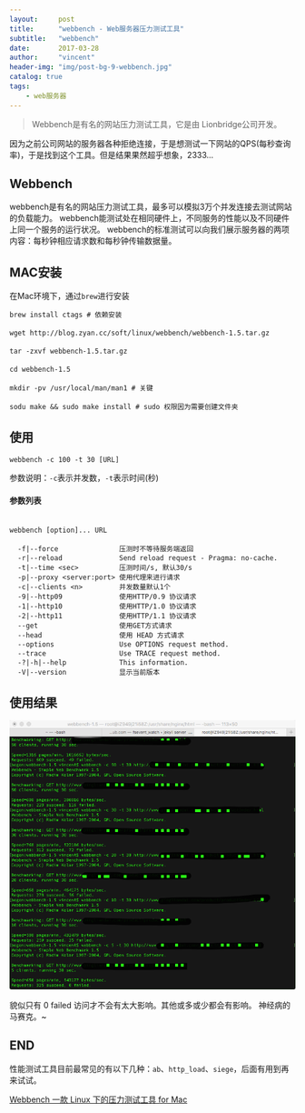 ```yaml
---
layout:     post
title:      "webbench - Web服务器压力测试工具"
subtitle:   "webbench"
date:       2017-03-28
author:     "vincent"
header-img: "img/post-bg-9-webbench.jpg"
catalog: true
tags:
    - web服务器
---
```


> Webbench是有名的网站压力测试工具，它是由 Lionbridge公司开发。

因为之前公司网站的服务器各种拒绝连接，于是想测试一下网站的QPS(每秒查询率)，于是找到这个工具。但是结果果然超乎想象，2333...

## Webbench

webbench是有名的网站压力测试工具，最多可以模拟3万个并发连接去测试网站的负载能力。
webbench能测试处在相同硬件上，不同服务的性能以及不同硬件上同一个服务的运行状况。
webbench的标准测试可以向我们展示服务器的两项内容：每秒钟相应请求数和每秒钟传输数据量。

## MAC安装

在Mac环境下，通过`brew`进行安装

```
brew install ctags # 依赖安装

wget http://blog.zyan.cc/soft/linux/webbench/webbench-1.5.tar.gz

tar -zxvf webbench-1.5.tar.gz

cd webbench-1.5

mkdir -pv /usr/local/man/man1 # 关键

sodu make && sudo make install # sudo 权限因为需要创建文件夹

```

## 使用

```
webbench -c 100 -t 30 [URL]
```

参数说明：`-c`表示并发数，`-t`表示时间(秒)

#### 参数列表

```

webbench [option]... URL

  -f|--force               压测时不等待服务端返回
  -r|--reload              Send reload request - Pragma: no-cache.
  -t|--time <sec>          压测时间/s, 默认30/s
  -p|--proxy <server:port> 使用代理来进行请求
  -c|--clients <n>         并发数量默认1个
  -9|--http09              使用HTTP/0.9 协议请求
  -1|--http10              使用HTTP/1.0 协议请求
  -2|--http11              使用HTTP/1.1 协议请求
  --get                    使用GET方式请求
  --head                   使用 HEAD 方式请求
  --options                Use OPTIONS request method.
  --trace                  Use TRACE request method.
  -?|-h|--help             This information.
  -V|--version             显示当前版本

```

## 使用结果

![](/img/webbench/result.png)

貌似只有 0 failed 访问才不会有太大影响。其他或多或少都会有影响。 神经病的马赛克。~

## END

性能测试工具目前最常见的有以下几种：`ab`、`http_load`、`siege`，后面有用到再来试试。

[Webbench 一款 Linux 下的压力测试工具 for Mac](http://www.open-open.com/news/view/d6dff4)



